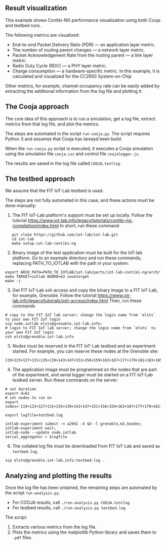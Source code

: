 Result visualization
--------------------

This example shows Contiki-NG performance visualization using both Cooja and testbed runs.

The following metrics are visualized:

* End-to-end Packet Delivery Ratio (PDR) — an application layer metric.
* The number of routing parent changes — a network layer metric.
* Packet Acknowledgement Rate from the routing parent — a link layer metric.
* Radio Duty Cycle (RDC) — a PHY layer metric.
* Charge consumption — a hardware-specific metric. In this example,
  it is calculated and visualized for the CC2650 System-on-Chip

Other metrics, for example, channel occupancy rate can be easily added by extracting
the additional information from the log file and plotting it.


The Cooja approach
------------------

The core idea of this approach is to run a simulation, get a log file,
extract metrics from that log file, and plot the metrics.

The steps are automated in the script `run-cooja.py`.
The script requires Python 3 and assumes that Cooja has lareayd been build.

When the `run-cooja.py` script is executed, it executes a Cooja simulation
using the simulation file `cooja.csc` and control file `coojalogger.js`.

The results are saved in the log file called `COOJA.testlog`.


The testbed approach
--------------------

We assume that the FIT IoT-Lab testbed is used.

The steps are not fully automated in this case, and these actions must be done manually:

1. The FIT IoT-Lab platform's support must be set up locally.
   Follow the tutorial https://www.iot-lab.info/legacy/tutorials/contiki-ng-compilation/index.html
   In short, run these command:
```
   git clone https://github.com/iot-lab/iot-lab.git
   cd iot-lab
   make setup-iot-lab-contiki-ng
```
2. Binary image of the test application must be built for the IoT-lab platform.
   Go to an example directory and run these commands, replacing PATH_TO_IOTLAB with the path in your system:
```
export ARCH_PATH=PATH_TO_IOTLAB/iot-lab/parts/iot-lab-contiki-ng/arch/
make TARGET=iotlab BOARD=m3 savetarget
make -j
```
3. Get FIT IoT-Lab ssh access and copy the binary image to a FIT IoT-Lab, for example, Grenoble.
   Follow the tutorial https://www.iot-lab.info/legacy/tutorials/ssh-access/index.html
   Then, run these commands
 ```
# copy to the FIT IoT lab server; change the login name from `elsts` to your own FIT IoT login
scp node.iotlab elsts@grenoble.iot-lab.info:
# login to FIT IoT lab server; change the login name from `elsts` to your own FIT IoT login
ssh elsts@grenoble.iot-lab.info
```
3. Nodes must be reserved in the FIT IoT-Lab testbed and an experiment started.
   For example, you can reserve these nodes at the Grenoble site:
```
119+123+127+131+135+139+143+147+151+156+159+163+167+177+179+181+183+185+188+190+193+195+197+199+200+203+205+207+211+215+219
```
4. The application image must be programmed on the nodes that are part of the experiment, and
   serial logger must be started on a FIT IoT-Lab testbed server.
   Run these commands on the server:
```
# set duration
export d=61
# set nodes to run on
export nodes='119+123+127+131+135+139+143+147+151+156+159+163+167+177+179+181+183+185+188+190+193+195+197+199+200+203+205+207+211+215+219'

export logfile=testbed.log

iotlab-experiment submit -n a2941 -d $d -l grenoble,m3,$nodes;
iotlab-experiment wait;
iotlab-node --update node.iotlab
serial_aggregator > $logfile
```
6. The collated log file must be downloaded from FIT IoT-Lab and saved as `testbed.log`.
```
scp elsts@grenoble.iot-lab.info:testbed.log .
```


Analyzing and plotting the results
----------------------------------

Once the log file has been ontained, the remaining steps are automated by the script `run-analysis.py`.

* For COOJA results, call `./run-analysis.py COOJA.testlog`
* For testbed results, call `./run-analysis.py testbed.log`

The script:

1. Extracts various metrics from the log file.
2. Plots the metrics using the matplotlib Python library and saves them to `.pdf` files.
